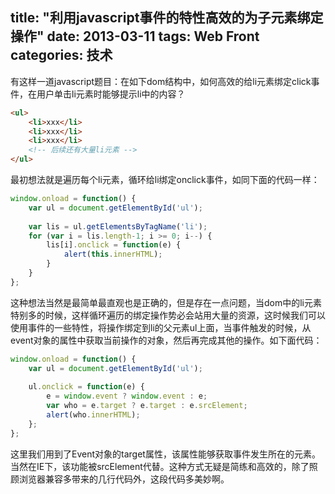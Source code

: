 title: "利用javascript事件的特性高效的为子元素绑定操作"
date: 2013-03-11
tags: Web Front
categories: 技术
---

有这样一道javascript题目：在如下dom结构中，如何高效的给li元素绑定click事件，在用户单击li元素时能够提示li中的内容？

``` html
<ul> 
    <li>xxx</li> 
    <li>xxx</li> 
    <li>xxx</li> 
    <!-- 后续还有大量li元素 --> 
</ul>
```

最初想法就是遍历每个li元素，循环给li绑定onclick事件，如同下面的代码一样：

``` javascript
window.onload = function() {
    var ul = document.getElementById('ul'); 
 
    var lis = ul.getElementsByTagName('li');
    for (var i = lis.length-1; i >= 0; i--) {
        lis[i].onclick = function(e) {
            alert(this.innerHTML);
        }
    }
};
```

这种想法当然是最简单最直观也是正确的，但是存在一点问题，当dom中的li元素特别多的时候，这样循环遍历的绑定操作势必会站用大量的资源，这时候我们可以使用事件的一些特性，将操作绑定到li的父元素ul上面，当事件触发的时候，从event对象的属性中获取当前操作的对象，然后再完成其他的操作。如下面代码：

``` javascript
window.onload = function() {
    var ul = document.getElementById('ul');
 
    ul.onclick = function(e) {
        e = window.event ? window.event : e;
        var who = e.target ? e.target : e.srcElement;
        alert(who.innerHTML);
    };
};
```

这里我们用到了Event对象的target属性，该属性能够获取事件发生所在的元素。当然在IE下，该功能被srcElement代替。这种方式无疑是简练和高效的，除了照顾浏览器兼容多带来的几行代码外，这段代码多美妙啊。
